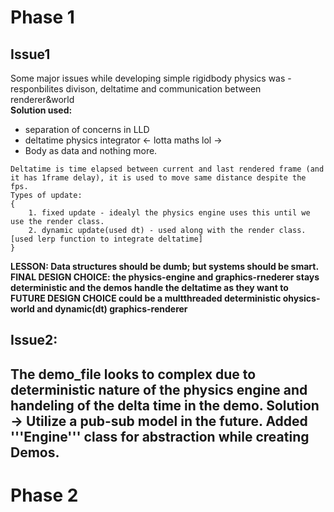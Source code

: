 # Phase 1
## Issue1
 Some major issues while developing simple rigidbody physics was - responbilites divison, deltatime and communication between renderer&world <br>
**Solution used:** 
- separation of concerns in LLD
- deltatime physics integrator <- lotta maths lol ->
- Body as data and nothing more.

```
Deltatime is time elapsed between current and last rendered frame (and it has 1frame delay), it is used to move same distance despite the fps.
Types of update:
{
    1. fixed update - idealyl the physics engine uses this until we use the render class.
    2. dynamic update(used dt) - used along with the render class. [used lerp function to integrate deltatime]
}
```
**LESSON: Data structures should be dumb; but systems should be smart.**
**FINAL DESIGN CHOICE: the physics-engine and graphics-rnederer stays deterministic and the demos handle the deltatime as they want to**
**FUTURE DESIGN CHOICE could be a multthreaded deterministic ohysics-world and dynamic(dt) graphics-renderer**

## Issue2:
The demo_file looks to complex due to deterministic nature of the physics engine and handeling of the delta time in the demo.
Solution -> Utilize a pub-sub model in the future.
Added '''Engine''' class for abstraction while creating Demos.
---

# Phase 2
